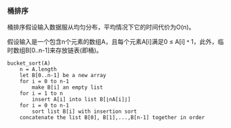 ### 桶排序

桶排序假设输入数据服从均匀分布，平均情况下它的时间代价为O(n)。

假设输入是一个包含n个元素的数组A，且每个元素A[i]满足0 ≤ A[i] ˂ 1，此外，临时数组B[0..n-1]来存放链表(即桶)。

```
bucket_sort(A)
    n = A.length
    let B[0..n-1] be a new array
    for i = 0 to n-1
        make B[i] an empty list
    for i = 1 to n
        insert A[i] into list B[⌊nA[i]⌋]
    for i = 0 to n-1
        sort list B[i] with insertion sort
    concatenate the list B[0], B[1],...,B[n-1] together in order
```
